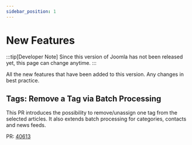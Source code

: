 ```yaml
---
sidebar_position: 1
---
```


New Features
============

:::tip[Developer Note]
  Since this version of Joomla has not been released yet, this page can change anytime.
:::

All the new features that have been added to this version.
Any changes in best practice.

## Tags: Remove a Tag via Batch Processing
This PR introduces the possibility to remove/unassign one tag from the selected articles. It also extends batch processing for categories, contacts and news feeds.

PR: [40613](https://github.com/joomla/joomla-cms/pull/40613)
